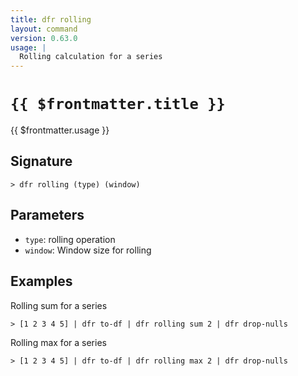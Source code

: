 ```yaml
---
title: dfr rolling
layout: command
version: 0.63.0
usage: |
  Rolling calculation for a series
---
```


# `{{ $frontmatter.title }}`

<div style='white-space: pre-wrap;'>{{ $frontmatter.usage }}</div>

## Signature

```> dfr rolling (type) (window)```

## Parameters

 -  `type`: rolling operation
 -  `window`: Window size for rolling

## Examples

Rolling sum for a series
```shell
> [1 2 3 4 5] | dfr to-df | dfr rolling sum 2 | dfr drop-nulls
```

Rolling max for a series
```shell
> [1 2 3 4 5] | dfr to-df | dfr rolling max 2 | dfr drop-nulls
```
